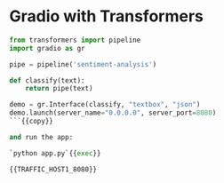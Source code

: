 # Gradio with Transformers




```python
from transformers import pipeline
import gradio as gr

pipe = pipeline('sentiment-analysis')

def classify(text):
	return pipe(text)

demo = gr.Interface(classify, "textbox", "json")
demo.launch(server_name="0.0.0.0", server_port=8080)
```{{copy}}

and run the app:

`python app.py`{{exec}}

{{TRAFFIC_HOST1_8080}}
